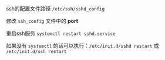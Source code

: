 ssh的配置文件路径 `/etc/ssh/sshd_config`

修改 `ssh_config` 文件中的 **port**

重启ssh服务 `systemctl restart sshd.service`

如果没有 `systemctl` 的话可以执行：`/etc/init.d/sshd restart` 或 `/etc/init.d/ssh restart`